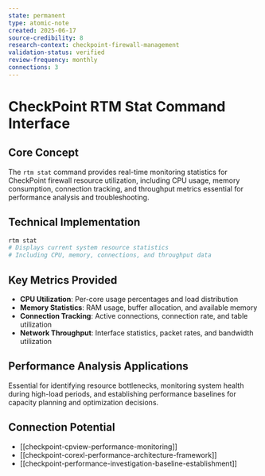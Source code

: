 ```yaml
---
state: permanent
type: atomic-note
created: 2025-06-17
source-credibility: 8
research-context: checkpoint-firewall-management
validation-status: verified
review-frequency: monthly
connections: 3
---
```


# CheckPoint RTM Stat Command Interface

## Core Concept
The `rtm stat` command provides real-time monitoring statistics for CheckPoint firewall resource utilization, including CPU usage, memory consumption, connection tracking, and throughput metrics essential for performance analysis and troubleshooting.

## Technical Implementation
```bash
rtm stat
# Displays current system resource statistics
# Including CPU, memory, connections, and throughput data
```

## Key Metrics Provided
- **CPU Utilization**: Per-core usage percentages and load distribution
- **Memory Statistics**: RAM usage, buffer allocation, and available memory
- **Connection Tracking**: Active connections, connection rate, and table utilization
- **Network Throughput**: Interface statistics, packet rates, and bandwidth utilization

## Performance Analysis Applications
Essential for identifying resource bottlenecks, monitoring system health during high-load periods, and establishing performance baselines for capacity planning and optimization decisions.

## Connection Potential
- [[checkpoint-cpview-performance-monitoring]]
- [[checkpoint-corexl-performance-architecture-framework]]
- [[checkpoint-performance-investigation-baseline-establishment]]